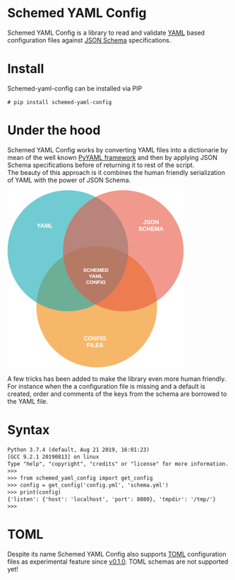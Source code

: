 # Schemed YAML Config
Schemed YAML Config is a library to read and validate [YAML](https://yaml.org/) based configuration files against [JSON Schema](https://json-schema.org/) specifications.  

# Install
Schemed-yaml-config can be installed via PIP
```
# pip install schemed-yaml-config
```

# Under the hood
Schemed YAML Config works by converting YAML files into a dictionarie by mean of the well known [PyYAML framework](https://pyyaml.org/) and then by applying JSON Schema specifications before of returning it to rest of the script.  
The beauty of this approach is it combines the human friendly serialization of YAML with the power of JSON Schema.

![](https://github.com/lamehost/schemed-yaml-config/raw/master/images/venn_diagram.png)

A few tricks has been added to make the library even more human friendly. For instance when the a configuration file is missing and a default is created, order and comments of the keys from the schema are borrowed to the YAML file.

# Syntax
```
Python 3.7.4 (default, Aug 21 2019, 16:01:23)
[GCC 9.2.1 20190813] on linux
Type "help", "copyright", "credits" or "license" for more information.
>>>
>>> from schemed_yaml_config import get_config
>>> config = get_config('config.yml', 'schema.yml')
>>> print(config)
{'listen': {'host': 'localhost', 'port': 8080}, 'tmpdir': '/tmp/'}
>>>
```

# TOML
Despite its name Schemed YAML Config also supports [TOML](https://toml.io/en/) configuration files as experimental feature since [v0.1.0](https://github.com/lamehost/schemed-yaml-config/releases/tag/v0.1.0). TOML schemas are not supported yet!
